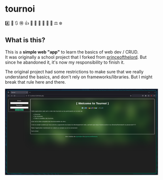 # tournoi

#️⃣ 🎠 🔃 🉐 👍 🎎 🐙 👐 🏥 🎋 🔗 ⚖ ❄️

## What is this?

This is a **simple web "app"** to learn the basics of web dev / CRUD. \
It was originally a school project that I forked from [princeofthelord](https://github.com/princeofthelord). But since he abandoned it, it's now my responsibility to finish it.

The original project had some restrictions to make sure that we really understand the basics, and don't rely on frameworks/libraries. But I might break that rule here and there.

![image](assets/tournoi.png)
